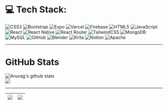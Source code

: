 # 💻 Tech Stack:

![CSS3](https://img.shields.io/badge/css3-%231572B6.svg?style=flat&logo=css3&logoColor=white) ![Bootstrap](https://img.shields.io/badge/bootstrap-%23563D7C.svg?style=flat&logo=bootstrap&logoColor=white) ![Expo](https://img.shields.io/badge/expo-1C1E24?style=flat&logo=expo&logoColor=#D04A37) ![Vercel](https://img.shields.io/badge/vercel-%23000000.svg?style=flat&logo=vercel&logoColor=white) ![Firebase](https://img.shields.io/badge/firebase-%23039BE5.svg?style=flat&logo=firebase) ![HTML5](https://img.shields.io/badge/html5-%23E34F26.svg?style=flat&logo=html5&logoColor=white) ![JavaScript](https://img.shields.io/badge/javascript-%23323330.svg?style=flat&logo=javascript&logoColor=%23F7DF1E) ![React](https://img.shields.io/badge/react-%2320232a.svg?style=flat&logo=react&logoColor=%2361DAFB) ![React Native](https://img.shields.io/badge/react_native-%2320232a.svg?style=flat&logo=react&logoColor=%2361DAFB) ![React Router](https://img.shields.io/badge/React_Router-CA4245?style=flat&logo=react-router&logoColor=white) ![TailwindCSS](https://img.shields.io/badge/tailwindcss-%2338B2AC.svg?style=flat&logo=tailwind-css&logoColor=white) ![MongoDB](https://img.shields.io/badge/MongoDB-%234ea94b.svg?style=flat&logo=mongodb&logoColor=white) ![MySQL](https://img.shields.io/badge/mysql-%2300f.svg?style=flat&logo=mysql&logoColor=white) ![GitHub](https://img.shields.io/badge/GitHub-%23121011.svg?style=flat&logo=github&logoColor=white) ![Blender](https://img.shields.io/badge/blender-%23F5792A.svg?style=flat&logo=blender&logoColor=white) ![Krita](https://img.shields.io/badge/Krita-203759?style=flat&logo=krita&logoColor=EEF37B) ![Notion](https://img.shields.io/badge/Notion-%23000000.svg?style=flat&logo=notion&logoColor=white) ![Apache](https://img.shields.io/badge/apache-%23D42029.svg?style=flat&logo=apache&logoColor=white)

---

# GitHub Stats

 <img  src="https://github-readme-stats.vercel.app/api?username=manashjyoti12&theme=gruvbox_light&show_icons=true" alt="Anurag's github stats" />

<br>

 <img  src="https://github-readme-stats.vercel.app/api/top-langs/?username=manashjyoti12&layout=compact" />

---

| <a href="https://github.com/manashjyoti12/airbnb-clone"><img align="center" src="https://github-readme-stats.vercel.app/api/pin/?username=manashjyoti12&repo=airbnb-clone&theme=gruvbox_light&show_owner=true" /></a> | <a href="https://github.com/manashjyoti12/bokulguti"><img align="center" src="https://github-readme-stats.vercel.app/api/pin/?username=manashjyoti12&repo=bokulguti&theme=gruvbox_light&show_owner=true" /></a> |
| --------------------------------------------------------------------------------------------------------------------------------------------------------------------------------------------------------------------- | --------------------------------------------------------------------------------------------------------------------------------------------------------------------------------------------------------------- |
